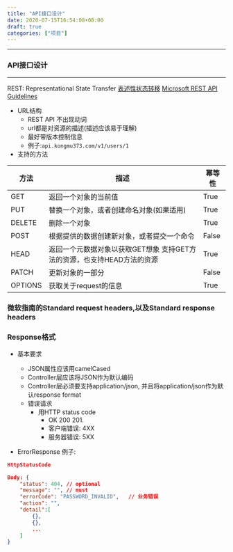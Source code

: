 ```yaml
---
title: "API接口设计"
date: 2020-07-15T16:54:08+08:00
draft: true
categories: ["项目"]
---
```



----
### API接口设计
----
REST: Representational State Transfer [表述性状态转移](http://en.wikipedia.org/wiki/Representational_state_transfer)
[Microsoft REST API Guidelines](https://github.com/Microsoft/api-guidelines/blob/vNext/Guidelines.md)

+ URL结构
  + REST API 不出现动词
  + url都是对资源的描述(描述应该易于理解)
  + 最好带版本控制信息
  + 例子:`api.kongmu373.com/v1/users/1`
+ 支持的方法

| 方法 | 描述 | 幂等性 |
|---- | ---- | ---- |
| GET | 返回一个对象的当前值 | True |
| PUT | 替换一个对象，或者创建命名对象(如果适用) | True |
| DELETE | 删除一个对象 | True |
| POST | 根据提供的数据创建新对象，或者提交一个命令 | False |
| HEAD | 返回一个元数据对象以获取GET想象 支持GET方法的资源，也支持HEAD方法的资源 | True |
| PATCH | 更新对象的一部分 | False |
| OPTIONS | 获取关于request的信息 | True | 


### 微软指南的Standard request headers,以及Standard response headers

### Response格式
+ 基本要求
  + JSON属性应该用camelCased 
  + Controller层应该将JSON作为默认编码
  + Controller层必须要支持application/json, 并且将application/json作为默认response format
  + 错误请求
    + 用HTTP status code
      + OK 200 201.
      + 客户端错误: 4XX
      + 服务器错误: 5XX

+ ErrorResponse 例子:
```json
HttpStatusCode

Body: {
    "status": 404, // optional
    "message": "", // must
    "errorCode": "PASSWORD_INVALID",   // 业务错误
    "action": "",
    "detail":[
        {},
        {},
        ...
    ]
}
```  
